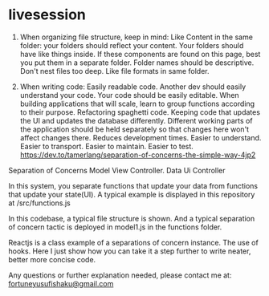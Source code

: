 ﻿# livesession
1. When organizing file structure, keep in mind:
Like Content in the same folder: your folders should reflect your content. 
Your folders should have like things inside. 
If these components are found on this page, best you put them in a separate folder.
Folder names should be descriptive.
Don't nest files too deep.
Like file formats in same folder.

2. When writing code: Easily readable code. 
Another dev should easily understand your code.
Your code should be easily editable.
When building applications that will scale, learn to group functions according to their
purpose.
Refactoring spaghetti code. Keeping code that updates the UI and updates the database
differently.
Different working parts of the application should be held separately so
that changes here won't affect changes there.
Reduces development times.
Easier to understand. Easier to transport. Easier to maintain. Easier to test.
https://dev.to/tamerlang/separation-of-concerns-the-simple-way-4jp2


Separation of Concerns
Model View Controller. 
Data  Ui   Controller

In this system, you separate functions that update your data from functions that update your state(UI).
A typical example is displayed in this repository at /src/functions.js


In this codebase, a typical file structure is shown.
And a typical separation of concern tactic is deployed in model1.js in the functions folder.

Reactjs is a class example of a separations of concern instance. The use of hooks. 
Here I just show how you can take it a step further to write neater, better more concise code.

Any questions or further explanation needed, please contact me at: fortuneyusufishaku@gmail.com
